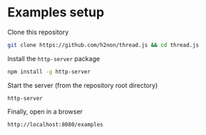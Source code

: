 # Examples setup

Clone this repository
```bash
git clone https://github.com/h2non/thread.js && cd thread.js
```

Install the `http-server` package
```bash
npm install -g http-server
```

Start the server (from the repository root directory)
```
http-server
```

Finally, open in a browser
```
http://localhost:8080/examples
```
